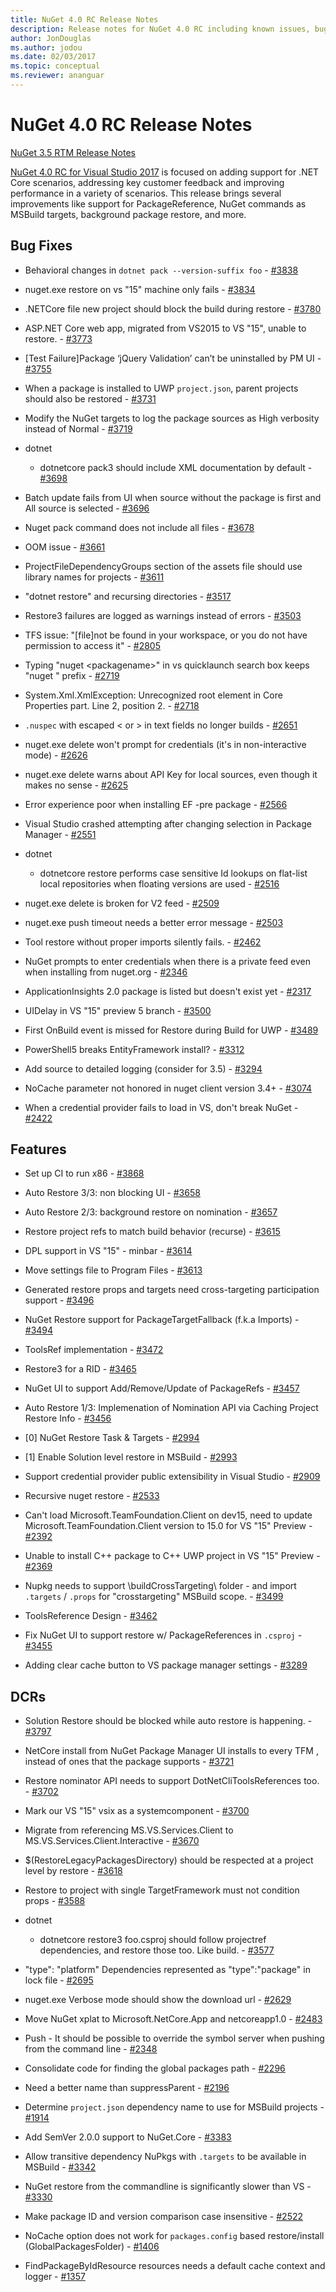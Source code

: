 ```yaml
---
title: NuGet 4.0 RC Release Notes
description: Release notes for NuGet 4.0 RC including known issues, bug fixes, added features, and DCRs.
author: JonDouglas
ms.author: jodou
ms.date: 02/03/2017
ms.topic: conceptual
ms.reviewer: ananguar
---
```


# NuGet 4.0 RC Release Notes

[NuGet 3.5 RTM Release Notes](../release-notes/nuget-3.5-RTM.md)

[NuGet 4.0 RC for Visual Studio 2017](http://blog.nuget.org/20161121/introducing-nuget4.0) is focused on adding support for .NET Core scenarios, addressing key customer feedback and improving performance in a variety of scenarios. This release brings several improvements like support for PackageReference, NuGet commands as MSBuild targets, background package restore, and more.

## Bug Fixes

- Behavioral changes in `dotnet pack --version-suffix foo` - [#3838](https://github.com/NuGet/Home/issues/3838)

- nuget.exe restore on vs "15" machine only fails - [#3834](https://github.com/NuGet/Home/issues/3834)

- .NETCore file new project should block the build during restore - [#3780](https://github.com/NuGet/Home/issues/3780)

- ASP.NET Core web app, migrated from VS2015 to VS "15", unable to restore. - [#3773](https://github.com/NuGet/Home/issues/3773)

- [Test Failure]Package ‘jQuery Validation’ can’t be uninstalled by PM UI - [#3755](https://github.com/NuGet/Home/issues/3755)

- When a package is installed to UWP `project.json`, parent projects should also be restored - [#3731](https://github.com/NuGet/Home/issues/3731)

- Modify the NuGet targets to log the package sources as High verbosity instead of Normal - [#3719](https://github.com/NuGet/Home/issues/3719)

- dotnet
  - dotnetcore pack3 should include XML documentation by default - [#3698](https://github.com/NuGet/Home/issues/3698)

- Batch update fails from UI when source without the package is first and All source is selected - [#3696](https://github.com/NuGet/Home/issues/3696)

- Nuget pack command does not include all files - [#3678](https://github.com/NuGet/Home/issues/3678)

- OOM issue - [#3661](https://github.com/NuGet/Home/issues/3661)

- ProjectFileDependencyGroups section of the assets file should use library names for projects - [#3611](https://github.com/NuGet/Home/issues/3611)

- "dotnet restore" and recursing directories - [#3517](https://github.com/NuGet/Home/issues/3517)

- Restore3 failures are logged as warnings instead of errors - [#3503](https://github.com/NuGet/Home/issues/3503)

- TFS issue: "[file]not be found in your workspace, or you do not have permission to access it" - [#2805](https://github.com/NuGet/Home/issues/2805)

- Typing "nuget \<packagename\>" in vs quicklaunch search box keeps "nuget " prefix - [#2719](https://github.com/NuGet/Home/issues/2719)

- System.Xml.XmlException: Unrecognized root element in Core Properties part. Line 2, position 2. - [#2718](https://github.com/NuGet/Home/issues/2718)

- `.nuspec` with escaped &lt; or &gt; in text fields no longer builds - [#2651](https://github.com/NuGet/Home/issues/2651)

- nuget.exe delete won't prompt for credentials (it's in non-interactive mode) - [#2626](https://github.com/NuGet/Home/issues/2626)

- nuget.exe delete warns about API Key for local sources, even though it makes no sense - [#2625](https://github.com/NuGet/Home/issues/2625)

- Error experience poor when installing EF -pre package - [#2566](https://github.com/NuGet/Home/issues/2566)

- Visual Studio crashed attempting after changing selection in Package Manager - [#2551](https://github.com/NuGet/Home/issues/2551)

- dotnet
  - dotnetcore restore performs case sensitive Id lookups on flat-list local repositories when floating versions are used - [#2516](https://github.com/NuGet/Home/issues/2516)

- nuget.exe delete is broken for V2 feed - [#2509](https://github.com/NuGet/Home/issues/2509)

- nuget.exe push timeout needs a better error message - [#2503](https://github.com/NuGet/Home/issues/2503)

- Tool restore without proper imports silently fails. - [#2462](https://github.com/NuGet/Home/issues/2462)

- NuGet prompts to enter credentials when there is a private feed even when installing from nuget.org - [#2346](https://github.com/NuGet/Home/issues/2346)

- ApplicationInsights 2.0 package is listed but doesn't exist yet - [#2317](https://github.com/NuGet/Home/issues/2317)

- UIDelay in VS "15" preview 5 branch - [#3500](https://github.com/NuGet/Home/issues/3500)

- First OnBuild event is missed for Restore during Build for UWP - [#3489](https://github.com/NuGet/Home/issues/3489)

- PowerShell5 breaks EntityFramework install? - [#3312](https://github.com/NuGet/Home/issues/3312)

- Add source to detailed logging (consider for 3.5) - [#3294](https://github.com/NuGet/Home/issues/3294)

- NoCache parameter not honored in nuget client version 3.4+ - [#3074](https://github.com/NuGet/Home/issues/3074)

- When a credential provider fails to load in VS, don't break NuGet - [#2422](https://github.com/NuGet/Home/issues/2422)

## Features

- Set up CI to run x86 - [#3868](https://github.com/NuGet/Home/issues/3868)

- Auto Restore 3/3: non blocking UI - [#3658](https://github.com/NuGet/Home/issues/3658)

- Auto Restore 2/3: background restore on nomination - [#3657](https://github.com/NuGet/Home/issues/3657)

- Restore project refs to match build behavior (recurse) - [#3615](https://github.com/NuGet/Home/issues/3615)

- DPL support in VS "15" - minbar - [#3614](https://github.com/NuGet/Home/issues/3614)

- Move settings file to Program Files - [#3613](https://github.com/NuGet/Home/issues/3613)

- Generated restore props and targets need cross-targeting participation support - [#3496](https://github.com/NuGet/Home/issues/3496)

- NuGet Restore support for PackageTargetFallback (f.k.a Imports) - [#3494](https://github.com/NuGet/Home/issues/3494)

- ToolsRef implementation - [#3472](https://github.com/NuGet/Home/issues/3472)

- Restore3 for a RID - [#3465](https://github.com/NuGet/Home/issues/3465)

- NuGet UI to support Add/Remove/Update of PackageRefs - [#3457](https://github.com/NuGet/Home/issues/3457)

- Auto Restore 1/3: Implemenation of Nomination API via Caching Project Restore Info - [#3456](https://github.com/NuGet/Home/issues/3456)

- [0] NuGet Restore Task & Targets - [#2994](https://github.com/NuGet/Home/issues/2994)

- [1] Enable Solution level restore in MSBuild - [#2993](https://github.com/NuGet/Home/issues/2993)

- Support credential provider public extensibility in Visual Studio - [#2909](https://github.com/NuGet/Home/issues/2909)

- Recursive nuget restore - [#2533](https://github.com/NuGet/Home/issues/2533)

- Can't load Microsoft.TeamFoundation.Client on dev15, need to update Microsoft.TeamFoundation.Client version to 15.0 for VS "15" Preview - [#2392](https://github.com/NuGet/Home/issues/2392)

- Unable to install C++ package to C++ UWP project in VS "15" Preview - [#2369](https://github.com/NuGet/Home/issues/2369)

- Nupkg needs to support \buildCrossTargeting\ folder - and import `.targets` / `.props` for "crosstargeting" MSBuild scope. - [#3499](https://github.com/NuGet/Home/issues/3499)

- ToolsReference Design - [#3462](https://github.com/NuGet/Home/issues/3462)

- Fix NuGet UI to support restore w/ PackageReferences in `.csproj` - [#3455](https://github.com/NuGet/Home/issues/3455)

- Adding clear cache button to VS package manager settings - [#3289](https://github.com/NuGet/Home/issues/3289)

## DCRs

- Solution Restore should be blocked while auto restore is happening. - [#3797](https://github.com/NuGet/Home/issues/3797)

- NetCore install from NuGet Package Manager UI installs to every TFM , instead of ones that the package supports - [#3721](https://github.com/NuGet/Home/issues/3721)

- Restore nominator API needs to support DotNetCliToolsReferences too. - [#3702](https://github.com/NuGet/Home/issues/3702)

- Mark our VS "15" vsix as a systemcomponent - [#3700](https://github.com/NuGet/Home/issues/3700)

- Migrate from referencing MS.VS.Services.Client to MS.VS.Services.Client.Interactive - [#3670](https://github.com/NuGet/Home/issues/3670)

- $(RestoreLegacyPackagesDirectory) should be respected at a project level by restore - [#3618](https://github.com/NuGet/Home/issues/3618)

- Restore to project with single TargetFramework must not condition props - [#3588](https://github.com/NuGet/Home/issues/3588)

- dotnet
  - dotnetcore restore3 foo.csproj should follow projectref dependencies, and restore those too. Like build. - [#3577](https://github.com/NuGet/Home/issues/3577)

- "type": "platform" Dependencies represented as "type":"package" in lock file - [#2695](https://github.com/NuGet/Home/issues/2695)

- nuget.exe Verbose mode should show the download url - [#2629](https://github.com/NuGet/Home/issues/2629)

- Move NuGet xplat to Microsoft.NetCore.App and netcoreapp1.0 - [#2483](https://github.com/NuGet/Home/issues/2483)

- Push - It should be possible to override the symbol server when pushing from the command line - [#2348](https://github.com/NuGet/Home/issues/2348)

- Consolidate code for finding the global packages path - [#2296](https://github.com/NuGet/Home/issues/2296)

- Need a better name than suppressParent - [#2196](https://github.com/NuGet/Home/issues/2196)

- Determine `project.json` dependency name to use for MSBuild projects - [#1914](https://github.com/NuGet/Home/issues/1914)

- Add SemVer 2.0.0 support to NuGet.Core - [#3383](https://github.com/NuGet/Home/issues/3383)

- Allow transitive dependency NuPkgs with `.targets` to be available in MSBuild - [#3342](https://github.com/NuGet/Home/issues/3342)

- NuGet restore from the commandline is significantly slower than VS - [#3330](https://github.com/NuGet/Home/issues/3330)

- Make package ID and version comparison case insensitive - [#2522](https://github.com/NuGet/Home/issues/2522)

- NoCache option does not work for `packages.config` based restore/install (GlobalPackagesFolder) - [#1406](https://github.com/NuGet/Home/issues/1406)

- FindPackageByIdResource resources needs a default cache context and logger - [#1357](https://github.com/NuGet/Home/issues/1357)
